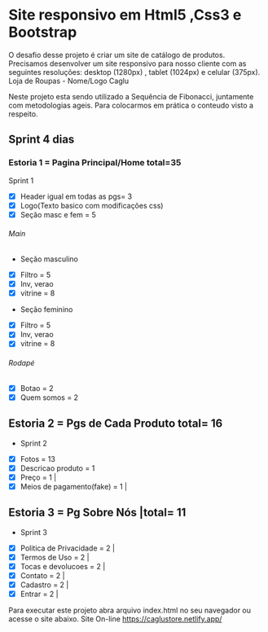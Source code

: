 # Site responsivo em Html5 ,Css3 e Bootstrap

O desafio desse projeto é criar um site de catálogo de produtos. Precisamos desenvolver um site responsivo para nosso cliente com as seguintes resoluções: desktop (1280px) , tablet (1024px) e celular (375px).
Loja de Roupas - Nome/Logo Caglu

Neste projeto esta sendo utilizado a Sequência de Fibonacci, juntamente com metodologias ageis.
Para colocarmos em prática o conteudo visto a respeito.
## Sprint 4 dias
### Estoria 1 = Pagina Principal/Home  total=35

Sprint 1
- [x] Header igual em todas as pgs= 3
- [x] Logo(Texto basico com modificações css)
- [x] Seção masc e fem = 5 
###### Main
- Seção masculino
- [x] Filtro = 5 
- [x] Inv, verao
- [x] vitrine = 8 
- Seção feminino
- [x] Filtro = 5 
- [x] Inv, verao
- [x] vitrine = 8 
###### Rodapé
- [x] Botao = 2 
- [x] Quem somos = 2 

## Estoria 2 = Pgs de Cada Produto  total= 16

- Sprint 2
- [x] Fotos = 13 
- [x] Descricao produto = 1 
- [x] Preço = 1 |
- [x] Meios de pagamento(fake) = 1 |

## Estoria 3 = Pg Sobre Nós |total= 11

- Sprint 3
- [x] Politica de Privacidade = 2 |
- [x] Termos de Uso = 2 |
- [x] Tocas e devolucoes = 2 |
- [x] Contato = 2 |
- [x] Cadastro = 2 |
- [x] Entrar = 2 |

Para executar este projeto abra arquivo index.html no seu navegador ou acesse o site abaixo.
Site On-line https://caglustore.netlify.app/
